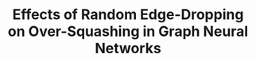 ---
title: "Effects of Random Edge-Dropping on Over-Squashing in Graph Neural Networks"
collection: publications
category: under-review
permalink: /publication/edge-dropping
excerpt: ' While several algorithms, e.g. DropEdge and its variants – DropNode, DropAgg and DropGNN – have successfully addressed the over-smoothing problem, their impact on over-squashing remains largely unexplored. This represents a critical gap in the literature as failure to mitigate over-squashing would make these methods unsuitable for long-range tasks. In this work, we take the first step towards closing this gap by studying the aforementioned algorithms in the context of over-squashing. We present novel theoretical results that characterize the negative effects of DropEdge on sensitivity between distant nodes, suggesting its unsuitability for long-range tasks. Our findings are easily extended to its variants, allowing us to build a comprehensive understanding of how they affect over squashing. We evaluate these methods using real-world datasets, demonstrating their detrimental effects. Specifically, we show that while DropEdge-variants improve test-time performance in short-range tasks, they deteriorate performance in long-range ones. Our theory explains these results as follows: random edge-dropping lowers the effective receptive field of GNNs, which although beneficial for short-range tasks, misaligns the models on long-range ones. This forces the models to overfit to short-range artefacts in the training set, resulting in poor generalization. Our conclusions highlight the need to re-evaluate various methods designed for training deep GNNs, with a renewed focus on modelling long-range interactions.'
# date: 2024-05-07
# paperurl: 'https://arxiv.org/abs/2405.04165'
citation: '<b>Singh, J.</b>, Jiang, K., Paige, B. &amp; Toni, L.. (2024). Effects of Random Edge-Dropping on Over-Squashing in Graph Neural Networks. Under Review.'
---